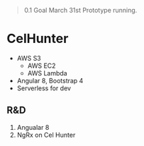 > 0.1 Goal March 31st Prototype running.
# CelHunter
- AWS S3
  - AWS EC2
  - AWS Lambda 
- Angular 8, Bootstrap 4
- Serverless for dev

## R&D 
1. Angualar 8
2. NgRx on Cel Hunter
